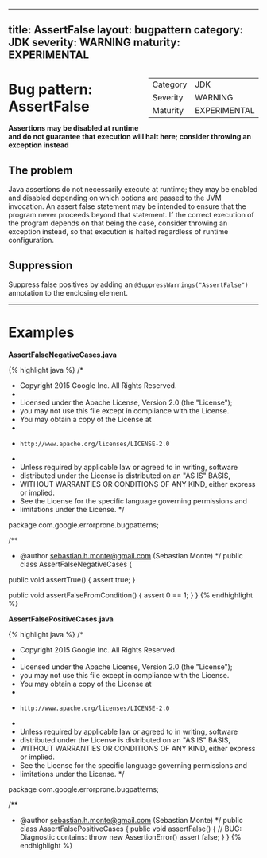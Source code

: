<!--
*** AUTO-GENERATED, DO NOT MODIFY ***
To make changes, edit the @BugPattern annotation or the explanation in docs/bugpattern.
-->

---
title: AssertFalse
layout: bugpattern
category: JDK
severity: WARNING
maturity: EXPERIMENTAL
---

<div style="float:right;"><table id="metadata">
<tr><td>Category</td><td>JDK</td></tr>
<tr><td>Severity</td><td>WARNING</td></tr>
<tr><td>Maturity</td><td>EXPERIMENTAL</td></tr>
</table></div>

# Bug pattern: AssertFalse
__Assertions may be disabled at runtime and do not guarantee that execution will halt here; consider throwing an exception instead__

## The problem
Java assertions do not necessarily execute at runtime; they may be enabled and disabled depending on which options are passed to the JVM invocation. An assert false statement may be intended to ensure that the program never proceeds beyond that statement. If the correct execution of the program depends on that being the case, consider throwing an exception instead, so that execution is halted regardless of runtime configuration.

## Suppression
Suppress false positives by adding an `@SuppressWarnings("AssertFalse")` annotation to the enclosing element.

----------

# Examples
__AssertFalseNegativeCases.java__

{% highlight java %}
/*
 * Copyright 2015 Google Inc. All Rights Reserved.
 *
 * Licensed under the Apache License, Version 2.0 (the "License");
 * you may not use this file except in compliance with the License.
 * You may obtain a copy of the License at
 *
 *     http://www.apache.org/licenses/LICENSE-2.0
 *
 * Unless required by applicable law or agreed to in writing, software
 * distributed under the License is distributed on an "AS IS" BASIS,
 * WITHOUT WARRANTIES OR CONDITIONS OF ANY KIND, either express or implied.
 * See the License for the specific language governing permissions and
 * limitations under the License.
 */

package com.google.errorprone.bugpatterns;

/**
 * @author sebastian.h.monte@gmail.com (Sebastian Monte)
 */
public class AssertFalseNegativeCases {

  public void assertTrue() {
    assert true;
  }

  public void assertFalseFromCondition() {
    assert 0 == 1;
  }
}
{% endhighlight %}

__AssertFalsePositiveCases.java__

{% highlight java %}
/*
 * Copyright 2015 Google Inc. All Rights Reserved.
 *
 * Licensed under the Apache License, Version 2.0 (the "License");
 * you may not use this file except in compliance with the License.
 * You may obtain a copy of the License at
 *
 *     http://www.apache.org/licenses/LICENSE-2.0
 *
 * Unless required by applicable law or agreed to in writing, software
 * distributed under the License is distributed on an "AS IS" BASIS,
 * WITHOUT WARRANTIES OR CONDITIONS OF ANY KIND, either express or implied.
 * See the License for the specific language governing permissions and
 * limitations under the License.
 */

package com.google.errorprone.bugpatterns;

/**
 * @author sebastian.h.monte@gmail.com (Sebastian Monte)
 */
public class AssertFalsePositiveCases {
  public void assertFalse() {
    // BUG: Diagnostic contains: throw new AssertionError()
    assert false;
  }
}
{% endhighlight %}

